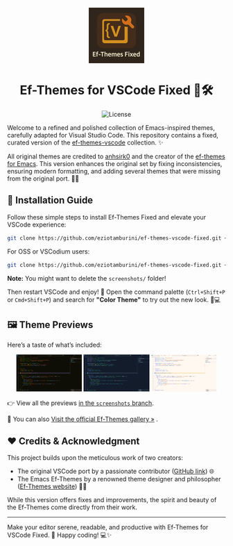 <p align="center">
  <img src="icon.png" width="128" alt="Ef-Themes Fixed Logo">
</p>

<h1 align="center">Ef-Themes for VSCode Fixed 🎨🛠️</h1>

<p align="center">
  <img src="https://img.shields.io/github/license/eziotamburini/ef-themes-vscode-fixed" alt="License">
</p>

Welcome to a refined and polished collection of Emacs-inspired themes, carefully adapted for Visual Studio Code. This repository contains a fixed, curated version of the [ef-themes-vscode](https://github.com/anhsirk0/ef-themes-vscode) collection. ✨

All original themes are credited to [anhsirk0](https://github.com/anhsirk0) and the creator of the [ef-themes for Emacs](https://protesilaos.com/emacs/ef-themes/). This version enhances the original set by fixing inconsistencies, ensuring modern formatting, and adding several themes that were missing from the original port. 🎯🎨

## 🚀 Installation Guide

Follow these simple steps to install Ef-Themes Fixed and elevate your VSCode experience:

```bash
git clone https://github.com/eziotamburini/ef-themes-vscode-fixed.git ~/.vscode/extensions/ef-themes
```

For OSS or VSCodium users:

```bash
git clone https://github.com/eziotamburini/ef-themes-vscode-fixed.git ~/.vscode-oss/extensions/ef-themes
```

**Note:** You might want to delete the `screenshots/` folder!

Then restart VSCode and enjoy! 🎉 Open the command palette (`Ctrl+Shift+P` or `Cmd+Shift+P`) and search for **"Color Theme"** to try out the new look. 🌈💻

## 🖼️ Theme Previews

Here’s a taste of what’s included:

<p align="center">
  <img src="https://raw.githubusercontent.com/eziotamburini/ef-themes-vscode-fixed/screenshots/screenshots/ef-autumn.png" width="30%" alt="Ef-Autumn" />
  <img src="https://raw.githubusercontent.com/eziotamburini/ef-themes-vscode-fixed/screenshots/screenshots/ef-maris-dark.png" width="30%" alt="Ef-Maris Dark" />
  <img src="https://raw.githubusercontent.com/eziotamburini/ef-themes-vscode-fixed/screenshots/screenshots/ef-duo-light.png" width="30%" alt="Ef-Duo Light" />
</p>


👉 View all the previews [in the `screenshots` branch](https://github.com/eziotamburini/ef-themes-vscode-fixed/tree/screenshots).

🎨 You can also [Visit the official Ef-Themes gallery »](https://protesilaos.com/emacs/ef-themes-pictures/)
.

## ❤️ Credits & Acknowledgment

This project builds upon the meticulous work of two creators:

- The original VSCode port by a passionate contributor ([GitHub link](https://github.com/anhsirk0/ef-themes-vscode)) 🌐
- The Emacs Ef-Themes by a renowned theme designer and philosopher ([Ef-Themes website](https://protesilaos.com/emacs/ef-themes/)) 🎨🧠

While this version offers fixes and improvements, the spirit and beauty of the Ef-Themes come directly from their work.

---

Make your editor serene, readable, and productive with Ef-Themes for VSCode Fixed. 🌌 Happy coding! 💻✨
